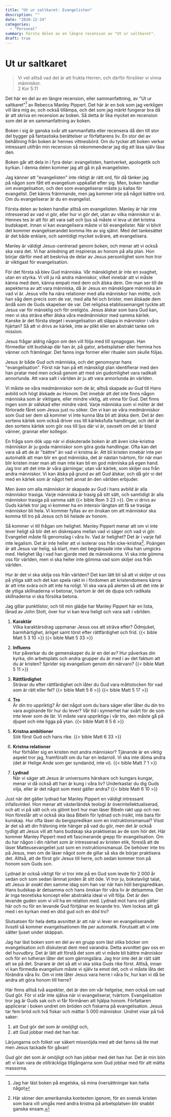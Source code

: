```yaml
---
title: "Ut ur saltkaret: Evangelisten"
description: ""
date: "2020-12-24"
categories:
  - "Personal"
summary: Första delen av en längre recension av "Ut ur saltkaret".
draft: true
---
```


# Ut ur saltkaret

> Vi vet alltså vad det är att frukta Herren, och därför försöker vi vinna människor.  
> 2 Kor 5:11

Det här en del av en längre recension, eller sammanfattning, av "Ut ur saltkaret"[^1] av Rebecca Manley Pippert. Det här är en bok som jag verkligen vill lära mig av, och också tillämpa, och det som jag märkt fungerar bra då är att skriva en recension av boken. Så detta är lika mycket en recension som det är en sammanfattning av boken.

Boken i sig är ganska svår att sammanfatta eller recensera då den till stor del bygger på fantastiska berättelser ur författarens liv. En stor del av behållning från boken är hennes vittnesbörd. Om du tycker att boken verkar intressant utifrån min recension så rekommenderar jag dig att läsa själv läsa den.

Boken går att dela in i fyra delar: evangelisten, hantverket, apologetik och kyrkan. I denna delen kommer jag att gå in på evangelisten.

Jag känner att "evangelisten" inte riktigt är rätt ord, för då tänker jag på någon som fått ett evangelium uppkallat efter sig. Men, boken handlar om evangelisation, och den som evangeliserar måste ju kallas för evangelist. Det känns främmande, men jag kommer inte på något bättre ord. Om du evangeliserar är du en evangelist.

Första delen av boken handlar alltså om evangelisten. Manley är här inte intresserad av vad vi gör, eller hur vi gör det, utan av vilka människor vi är. Hennes tes är att för att vara salt och ljus så måste vi leva ut det kristna budskapet. Innan vi kan evangelisera måste vi bli evangelister. När vi blivit det kommer evangeliserandet komma lite av sig självt. Med det tankesättet är det både enklare, och samtidigt mycket svårare, att evangelisera.

Manley är väldigt Jesus-centrerad genom boken, och menar att vi också ska vara det. Vi har anledning att inspireras av honom på alla plan. Hon börjar därför med att beskriva de delar av Jesus personlighet som hon tror är viktigast för evangelisation.

För det första så blev Gud människa. Vår mänsklighet är inte en svaghet, utan en styrka. Vi vill ju nå andra människor, vilket innebär att vi måste känna med dem, känna empati med dem och älska dem. Om man ser till de aspekterna av att vara människa, då är Jesus en mänskligare människa än vad vi är. Jesus ville ha nära relationer med alla människor han mötte, och han såg dem precis som de var, med alla fel och brister, men älskade dem ändå som de Guds skapelser de var. Det religösa etablissemanget tyckte att Jesus var för mänsklig och för oreligiös. Jesus älskar som bara Gud kan, men vi ska sträva efter älska våra medmänniskor med samma kärlek. Kanske är det första steget i evangelisation att släppa in människor i våra hjärtan? Så att vi drivs av kärlek, inte av plikt eller en abstrakt tanke om mission.

Jesus frågar aldrig någon om den vill följa med till synagogan. Han förmedlar sitt budskap där han är, på gator, arbetsplatser eller hemma hos vänner och främlingar. Det fanns inga former eller ritualer som skulle följas.

Jesus är både Gud och människa, och det genomsyrar hans "evangelisation". Först när han på ett mänskligt plan identifierar med den han pratar med men också genom att med sin gudomlighet vara radikalt annorlunda. Att vara salt i världen är ju att vara annorlunda än världen.

Vi måste se våra medmänniskor som de är, alltså skapade av Gud till Hans avbild och högt älskade av Honom. Det innebär att det inte finns någon människa som är viktigare, eller mindre viktig, att vinna för Gud. Det finns ingen som är oälskad eller mindre värd. Varje människa som vi möter är det förlorade fåret som Jesus just nu söker. Om vi kan se våra medmänniskor som Gud ser dem så kommer vi inte kunna låta bli att älska dem. Det är den sortens kärlek som också driver oss till kärleksfulla handlingar, och det är den sortens kärlek som gör oss till ljus där vi är, oavsett om det är bland vänner, grannar eller kollegor.

En fråga som dök upp när vi diskuterade boken är att även icke-kristna människor är ju goda människor som göra goda handlingar. Ofta kan det vara så att de är "bättre" än vad vi kristna är. Att bli kristen innebär inte per automatik att man blir en god människa, det är nästan tvärtom, för när man blir kristen inser man att man inte kan bli en god människa på egen hand. Jag tror att det inte är våra gärningar, utan vår kärlek, som skiljer oss från andra människor. Vi kan älska på grund av att Gud älskar, och då gör vi det med en kärlek som är något helt annat än den världen erbjuder.

Men även om alla människor är skapade av Gud i hans avbild är alla människor trasiga. Varje människa är trasig på sitt sätt, och samtidigt är alla människor trasiga på samma sätt {{< bible Rom 3 23 >}}. Om vi drivs av Guds kärlek tror jag vi kommer ha en intensiv längtan att få se trasiga människor bli hela. Vi kommer fyllas av en önskan om att människor ska komma till tro på Jesus och bli helade av honom.

Så kommer vi till frågan om helighet. Manley Pippert menar att om vi inte lever heligt så blir det en diskrepans mellan vad vi säger och vad vi gör. Evangeliet måste få genomslag i våra liv. Vad är helighet? Det är i varje fall inte legalism. Det är inte heller att vi isolerar oss från icke-kristna[^2]. Poängen är att Jesus var helig, så klart, men det begränsade inte vilka han umgicks med. Helighet låg i vad han gjorde med de människorna. Vi ska inte gömma oss för världen, men vi ska heller inte gömma vad som skiljer oss från världen.

Hur är det vi ska skilja oss från världen? Det kan lätt bli så att vi skiljer ut oss på ytliga sätt och det kan spela rakt in i fördomen att kristendomens kärna är att inte svära och att inte ha roligt. Vi ska vara på alerten så att det inte är de ytliga skillnaderna vi betonar, tvärtom är det de djupa och radikala skillnaderna vi ska försöka betona.

Jag gillar punktlistor, och till min glädje har Manley Pippert här en lista, lånad av John Stott, över hur vi kan leva heligt och vara salt i världen.

1. **Karaktär**  
   Vilka karaktärsdrag uppmanar Jesus oss att sträva efter? Ödmjuket, barmhärtighet, ärliget samt törst efter rättfärdighet och frid. {{< bible Matt 5 3 10 >}} {{< bible Matt 5 33 >}}

2. **Influens**  
   Hur påverkar du de gemenskaper du är en del av? Hur påverkas din kyrka, din arbetsplats och andra grupper du är med i av det faktum att du är kristen? Sprider sig evangelium genom din närvaro? {{< bible Matt 5 11 >}}

3. **Rättfärdighet**  
   Strävar du efter rättfärdighet och låter du Gud vara måttstocken för vad som är rätt eller fel? {{< bible Matt 5 6 >}} {{< bible Matt 5 17 >}}

4. **Tro**  
   Är din tro uppriktig? Är det något som du bara säger eller låter du din tro vara avgörande för hur du lever? Vår tid i synnerhet har svårt för de som inte lever som de lär. Vi måste vara uppriktiga i vår tro, den måste gå på djupet och inte ligga på ytan. {{< bible Matt 6 5 6 >}}

5. **Kristna ambitioner**  
   Sök först Gud och hans rike. {{< bible Matt 6 33 >}}

6. **Kristna relationer**  
   Hur förhåller sig en kristen mot andra människor? Tjänande är en viktig aspekt tror jag, framförallt om du har en ledarroll. Vi ska inte döma andra (det är Helige Ande som ger syndanöd, inte vi). {{< bible Matt 7 1 >}}

7. **Lydnad**  
   När vi säger att Jesus är universums härskare och kungars kungar, menar vi då också att han är kung i våra liv? Underkastar du dig Guds vilja, eller är det något som mest gäller andra? {{< bible Matt 6 10 >}}

Just när det gäller lydnad har Manley Pippert en väldigt intressant infallsvinkel. Hon menar att västerländsk teologi är överintellektualiserad, och att vi på sätt och vis glömt bort hur man läser Bibeln rakt upp och ner. Hon föreslår att vi också ska läsa Bibeln för lydnad och insikt, inte bara för kunskap. Hur ofta läser du bergspredikan som en instruktionsmanual? Visst är det så att din frälsning inte hänger på vad du gör, men det är också tydligt att Jesus vill att hans budskap ska praktiseras av de som hör det. Här kommer Manley Pippert med ett fascinerande grepp för evangelisation. Om du har någon i din närhet som är intresserad av kristen etik, föreslå att de läser Matteusevangeliet just som en instruktionsmanual. De behöver inte tro på Jesus, men om de läser något som de gillar så ska de börjar praktisera det. Alltså, att de först gör Jesus till herre, och sedan kommer tron på honom som Guds son.

Lydnad är också viktigt för vi tror inte på en Gud som levde för 2 000 år sedan och som sedan lämnat jorden åt sitt öde. Vi tror ju, bokstavligt talat, att Jesus är _exakt_ den samme idag som han var när han höll bergspredikan. Hans budskap är detsamma och hans önskan för våra liv är detsamma. Det är inga teoretiska koncept eller abstrakta ideal vi vill följa. Det är den levande guden som vi vill ha en relation med. Lydnad mot hans ord gäller här och nu för en levande Gud förtjänar en levande tro. Vem lockas att gå med i en kyrkan med en död gud och en död tro?

Slutsatsen för hela detta avsnittet är att när vi lever en evangeliserande livsstil så kommer evangelisationen lite per automatik. Förutsatt att vi inte sätter ljuset under skäppan.

Jag har läst boken som en del av en grupp som läst olika böcker om evangelisation och diskuterat dem med varandra. Detta avsnittet gav oss en del huvudbry. Det är lätt att förstå det som att vi måste bli bättre människor och för en lutheran låter det som gärningslära. Jag tror inte det är rätt sätt att se på det. Snarare är det så att vi ska söka Guds rike först. Alltså, innan vi kan förmedla evangelium måste vi själv ta emot det, och vi måste låta det förändra våra liv. Om vi inte låter Jesus vara herre i våra liv, hur kan vi då be andra att göra honom till herre?

Här finns alltså två aspekter, det är den om vår helgelse, men också om vad Gud gör. För vi står inte själva när vi evangeliserar, tvärtom. Evangelisation tror jag är Guds sak och vi får förmånen att hjälpa honom. Författaren applicerar i boken undret om bröden och fiskarna på evangelisation. Jesus tar fem bröd och två fiskar och mättar 5 000 människor. Undret visar på två saker:

1. att Gud gör det som är omöjligt och,
2. att Gud jobbar med det han har.

Lärjungarna och folket var säkert missnöjda med att det fanns så lite mat men Jesus tackade för gåvan!

Gud gör det som är omöjligt och han jobbar med det han har. Det är min bön att vi kan vara de otillräckliga tillgångarna som Gud jobbar med för att mätta massorna.

[^1]: Jag har läst boken på engelska, så mina översättningar kan halta något
[^2]: Här skiner den amerikanska kontexten igenom, för en svensk kristen som bara vill umgås med andra kristna på arbetsplatsen blir snabbt ganska ensam.
